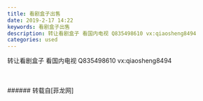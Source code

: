 ```yaml
---
title: 看剧盒子出售
date: 2019-2-17 14:22
keywords: 看剧盒子出售
description: 转让看剧盒子 看国内电视 Q835498610 vx:qiaosheng8494
categories: used
---
```

<td class="t_f" id="postmessage_3042855">

转让看剧盒子 看国内电视 Q835498610 vx:qiaosheng8494<br/>
<img alt="" border="0" class="zoom" data-cf-modified-cc3f5a8517b380890b571ea9-="" file="http://www.flw.ph/data/appbyme/upload/image/201902/17/PlBLDyj9jjE8.jpg" id="aimg_l6Z55" lazyloadthumb="1" onclick="" onmouseover="" src="http://www.flw.ph/data/appbyme/upload/image/201902/17/PlBLDyj9jjE8.jpg"/><br/>
<br/>
<img alt="" border="0" class="zoom" data-cf-modified-cc3f5a8517b380890b571ea9-="" file="http://www.flw.ph/data/appbyme/upload/image/201902/17/TxWFpdgItXXf.jpg" id="aimg_x276Y" lazyloadthumb="1" onclick="" onmouseover="" src="http://www.flw.ph/data/appbyme/upload/image/201902/17/TxWFpdgItXXf.jpg"/><br/>
<br/>
</td>
###### 转载自[菲龙网]